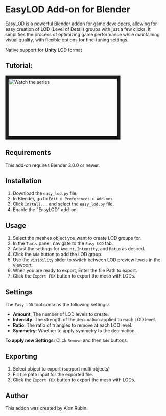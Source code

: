 # EasyLOD Add-on for Blender

EasyLOD is a powerful Blender addon for game developers, allowing for easy creation of LOD (Level of Detail) groups with just a few clicks. It simplifies the process of optimizing game performance while maintaining visual quality, with flexible options for fine-tuning settings.

Native support for **Unity** LOD format


## Tutorial:
<a href="https://www.youtube.com/watch?v=fXJ2h0iOFIA&ab_channel=ALONZUBINA" target="_blank">
<img src="https://raw.githubusercontent.com/alonrubintec/EasyLOD/master/More/thumbnail.png" alt="Watch the series" width="340" height="180" border="10" />
</a>

## Requirements
This add-on requires Blender 3.0.0 or newer.
## Installation

1. Download the `easy_lod.py` file.
2. In Blender, go to `Edit > Preferences > Add-ons`.
3. Click `Install...` and select the `easy_lod.py` file.
4. Enable the "EasyLOD" add-on.

## Usage

1. Select the meshes object you want to create LOD groups for.
2. In the `Tools` panel, navigate to the `Easy LOD` tab.
3. Adjust the settings for `Amount`, `Intensity`, and `Ratio` as desired.
4. Click the `Add` button to add the LOD group.
5. Use the `Visibility` slider to switch between LOD preview levels in the viewport.
6. When you are ready to export, Enter the file Path to export.
7. Click the `Export FBX` button to export the mesh with LODs.

## Settings

The `Easy LOD` tool contains the following settings:

- **Amount**: The number of LOD levels to create.
- **Intensity**: The strength of the decimation applied to each LOD level.
- **Ratio**: The ratio of triangles to remove at each LOD level.
- **Symmetry**: Whether to apply symmetry to the decimation.

**To apply new Settings:** Click `Remove` and then `Add` buttons.


## Exporting

1. Select object to export (support multi objects)
2. Fill file path input for the exported file. 
3. Click the `Export FBX` button to export the mesh with LODs.

## Author
This addon was created by Alon Rubin.
